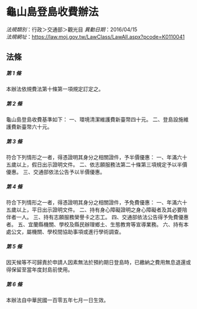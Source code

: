 # 龜山島登島收費辦法

*法規類別*：行政＞交通部＞觀光目
*異動日期*：2016/04/15  
*法規網址*：https://law.moj.gov.tw/LawClass/LawAll.aspx?pcode=K0110041



## 法條
##### 第 1 條
本辦法依規費法第十條第一項規定訂定之。

##### 第 2 條
龜山島登島收費基準如下：
一、環境清潔維護費新臺幣四十元。
二、登島設施維護費新臺幣六十元。

##### 第 3 條
符合下列情形之一者，得憑證明其身分之相關證件，予半價優惠：
一、年滿六十五歲以上，假日出示證明文件。
二、依志願服務法第二十條第三項規定予以半價優惠。
三、交通部依法公告予以半價優惠。

##### 第 4 條
符合下列情形之一者，得憑證明其身分之相關證件，予免費優惠：
一、年滿六十五歲以上，平日出示證明文件。
二、持有身心障礙證明之身心障礙者及其必要陪伴者一人。
三、持有志願服務榮譽卡之志工。
四、交通部依法公告得予免費優惠者。
五、宜蘭縣機關、學校及縣民辦理鄉土、生態教育等宣導業務。
六、持有本處公文，屬機關、學校間協助事項或進行學術調查。

##### 第 5 條
因天候等不可歸責於申請人因素無法於預約期日登島時，已繳納之費用無息退還或得保留至當年度封島前使用。

##### 第 6 條
本辦法自中華民國一百零五年七月一日生效。


